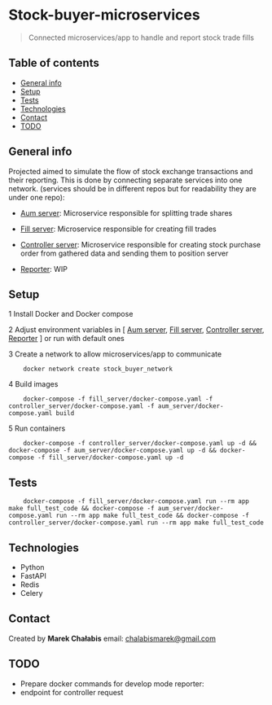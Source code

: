 # Stock-buyer-microservices

> Connected microservices/app to handle and report stock trade fills

## Table of contents

- [General info](#general-info)
- [Setup](#setup)
- [Tests](#tests)
- [Technologies](#technologies)
- [Contact](#contact)
- [TODO](#todo)

## General info

Projected aimed to simulate the flow of stock exchange transactions and their reporting.
This is done by connecting separate services into one network.
(services should be in different repos but for readability they are under one repo):

- [Aum server](aum_server): Microservice responsible for splitting trade shares

- [Fill server](fill_server): Microservice responsible for creating fill trades

- [Controller server](controller_server): Microservice responsible for creating stock 
purchase order from gathered data and sending them to position server

- [Reporter](reporter): WIP

## Setup

1 Install Docker and Docker compose

2 Adjust environment variables in [
    [Aum server](aum_server/config/environment_variables/.env),
    [Fill server](fill_server/config/environment_variables/.env),
    [Controller server](controller_server/config/environment_variables/.env),
    [Reporter](reporter/config/environment_variables/.env)
] or run with default ones

3 Create a network to allow microservices/app to communicate

```
    docker network create stock_buyer_network
```

4 Build images
```
    docker-compose -f fill_server/docker-compose.yaml -f controller_server/docker-compose.yaml -f aum_server/docker-compose.yaml build
```

5 Run containers
```
    docker-compose -f controller_server/docker-compose.yaml up -d && docker-compose -f aum_server/docker-compose.yaml up -d && docker-compose -f fill_server/docker-compose.yaml up -d
```

## Tests
```
    docker-compose -f fill_server/docker-compose.yaml run --rm app make full_test_code && docker-compose -f aum_server/docker-compose.yaml run --rm app make full_test_code && docker-compose -f controller_server/docker-compose.yaml run --rm app make full_test_code
```

## Technologies

- Python 
- FastAPI 
- Redis
- Celery

## Contact

Created by <b>Marek Chałabis</b> email: chalabismarek@gmail.com

## TODO
- Prepare docker commands for develop mode
reporter:
- endpoint for controller request